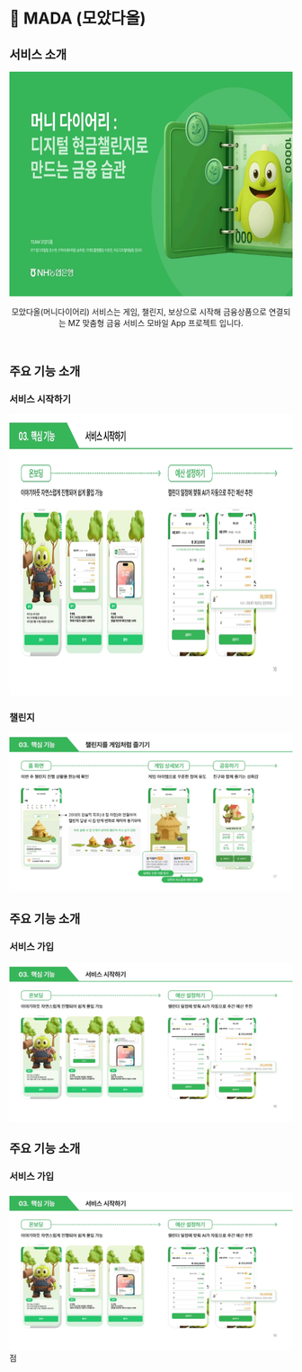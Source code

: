 # 📒 MADA (모았다올)

## 서비스 소개
<p align = "center"><img src="./image/모았다올.jpg" width="800" height="400"/></p>
<p align = "center">모았다올(머니다이어리) 서비스는 게임, 챌린지, 보상으로 시작해 금융상품으로 연결되는 MZ 맞춤형 금융 서비스 모바일 App 프로젝트 입니다.</p>
<br/>

## 주요 기능 소개
### 서비스 시작하기
<img src="./image/모았다올_서비스가입.jpg" width="800" height="500"/>
<br/>

### 챌린지
![image](./image/모았다올_챌린지.jpg)
<br/>

## 주요 기능 소개
### 서비스 가입
![image](./image/모았다올_서비스가입.jpg)
<br/>

## 주요 기능 소개
### 서비스 가입
![image](./image/모았다올_서비스가입.jpg)
<br/>점
